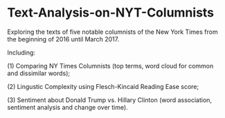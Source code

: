 # Text-Analysis-on-NYT-Columnists
Exploring the texts of five notable columnists of the New York Times from the beginning of 2016 until March 2017.

Including:

(1) Comparing NY Times Columnists (top terms, word cloud for common and dissimilar words);

(2) Lingustic Complexity using Flesch-Kincaid Reading Ease score;

(3) Sentiment about Donald Trump vs. Hillary Clinton (word association, sentiment analysis and change over time).

